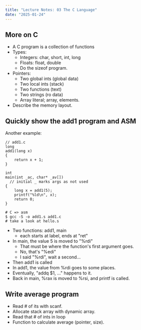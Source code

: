 ```yaml
---
title: "Lecture Notes: 03 The C Language"
date: "2025-01-24"
---
```


## More on C

 - A C program is a collection of functions
 - Types:
   - Integers: char, short, int, long
   - Floats: float, double
   - Do the sizeof program.
 - Pointers:
   - Two global ints (global data)
   - Two local ints (stack)
   - Two functions (text)
   - Two strings (ro data)
   - Array literal; array, elements.
 - Describe the memory layout.

## Quickly show the add1 program and ASM 

Another example:

```
// add1.c
long
add1(long x)
{
    return x + 1;
}

int
main(int _ac, char* _av[])
  // initial _ marks args as not used
{
    long x = add1(5);
    printf("%ld\n", x);
    return 0;
}
```

```
# C => asm
$ gcc -S -o add1.s add1.c
# take a look at hello.s
```

 - Two functions: add1, main
   - each starts at label, ends at "ret"
 - In main, the value 5 is moved to "%rdi"
   - That must be where the function's first argument goes.
   - No, that's "%edi"
   - I said "%rdi", wait a second...
 - Then add1 is called
 - In add1, the value from %rdi goes to some places.
 - Eventually, "addq $1, ..." happens to it.
 - Back in main, %rax is moved to %rsi, and printf is called.


## Write average program

 - Read # of its with scanf.
 - Allocate stack array with dynamic array.
 - Read that # of ints in loop
 - Function to calculate average (pointer, size).
